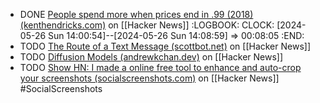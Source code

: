 - DONE [People spend more when prices end in .99 (2018) (kenthendricks.com)](https://news.ycombinator.com/item?id=40474736) on [[Hacker News]]
  :LOGBOOK:
  CLOCK: [2024-05-26 Sun 14:00:54]--[2024-05-26 Sun 14:08:59] =>  00:08:05
  :END:
- TODO [The Route of a Text Message (scottbot.net)](https://news.ycombinator.com/item?id=18921434) on [[Hacker News]]
- TODO [Diffusion Models (andrewkchan.dev)](https://news.ycombinator.com/item?id=40471419) on [[Hacker News]]
- TODO [Show HN: I made a online free tool to enhance and auto-crop your screenshots (socialscreenshots.com)](https://news.ycombinator.com/item?id=40480832) on [[Hacker News]] #SocialScreenshots